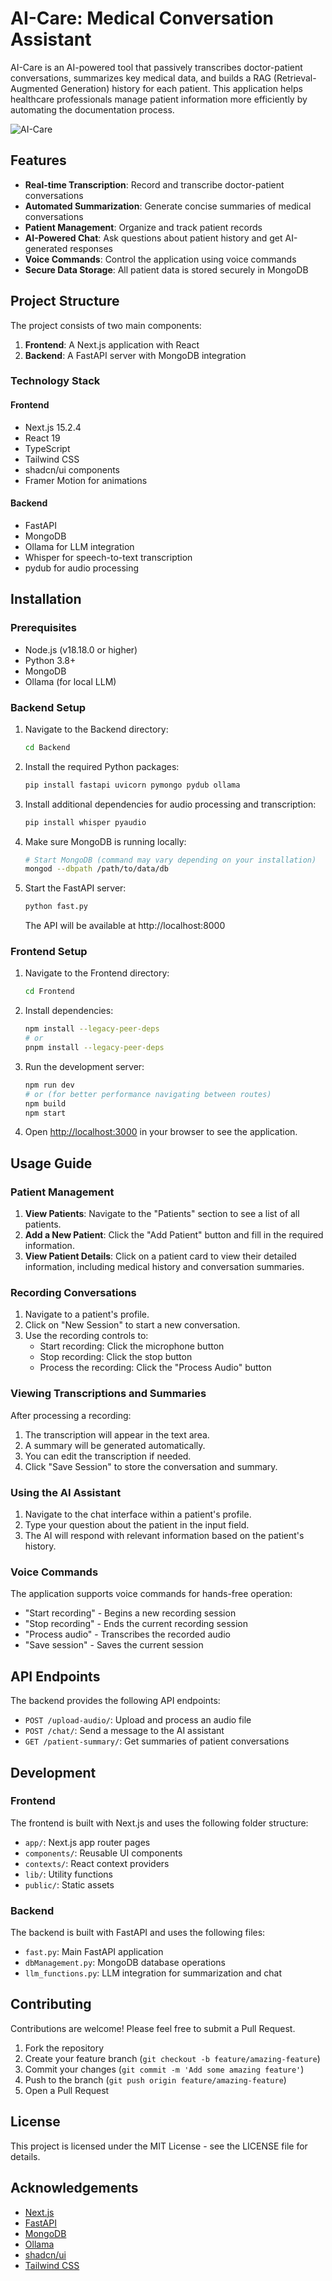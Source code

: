 # AI-Care: Medical Conversation Assistant

AI-Care is an AI-powered tool that passively transcribes doctor-patient conversations, summarizes key medical data, and builds a RAG (Retrieval-Augmented Generation) history for each patient. This application helps healthcare professionals manage patient information more efficiently by automating the documentation process.

![AI-Care](https://play-lh.googleusercontent.com/CAy-y3Ek676KH6hq_7-Z1G5wllW-7Z2g-pDAyJMB8vOGclHX2d2xE3COfzk5MBDS_XU)

## Features

- **Real-time Transcription**: Record and transcribe doctor-patient conversations
- **Automated Summarization**: Generate concise summaries of medical conversations
- **Patient Management**: Organize and track patient records
- **AI-Powered Chat**: Ask questions about patient history and get AI-generated responses
- **Voice Commands**: Control the application using voice commands
- **Secure Data Storage**: All patient data is stored securely in MongoDB

## Project Structure

The project consists of two main components:

1. **Frontend**: A Next.js application with React
2. **Backend**: A FastAPI server with MongoDB integration

### Technology Stack

#### Frontend
- Next.js 15.2.4
- React 19
- TypeScript
- Tailwind CSS
- shadcn/ui components
- Framer Motion for animations

#### Backend
- FastAPI
- MongoDB
- Ollama for LLM integration
- Whisper for speech-to-text transcription
- pydub for audio processing

## Installation

### Prerequisites

- Node.js (v18.18.0 or higher)
- Python 3.8+
- MongoDB
- Ollama (for local LLM)

### Backend Setup

1. Navigate to the Backend directory:
   ```bash
   cd Backend
   ```

2. Install the required Python packages:
   ```bash
   pip install fastapi uvicorn pymongo pydub ollama
   ```

3. Install additional dependencies for audio processing and transcription:
   ```bash
   pip install whisper pyaudio
   ```

4. Make sure MongoDB is running locally:
   ```bash
   # Start MongoDB (command may vary depending on your installation)
   mongod --dbpath /path/to/data/db
   ```

5. Start the FastAPI server:
   ```bash
   python fast.py
   ```

   The API will be available at http://localhost:8000

### Frontend Setup

1. Navigate to the Frontend directory:
   ```bash
   cd Frontend
   ```

2. Install dependencies:
   ```bash
   npm install --legacy-peer-deps
   # or
   pnpm install --legacy-peer-deps
   ```

3. Run the development server:
   ```bash
   npm run dev
   # or (for better performance navigating between routes)
   npm build
   npm start
   ```

4. Open [http://localhost:3000](http://localhost:3000) in your browser to see the application.

## Usage Guide

### Patient Management

1. **View Patients**: Navigate to the "Patients" section to see a list of all patients.
2. **Add a New Patient**: Click the "Add Patient" button and fill in the required information.
3. **View Patient Details**: Click on a patient card to view their detailed information, including medical history and conversation summaries.

### Recording Conversations

1. Navigate to a patient's profile.
2. Click on "New Session" to start a new conversation.
3. Use the recording controls to:
   - Start recording: Click the microphone button
   - Stop recording: Click the stop button
   - Process the recording: Click the "Process Audio" button

### Viewing Transcriptions and Summaries

After processing a recording:
1. The transcription will appear in the text area.
2. A summary will be generated automatically.
3. You can edit the transcription if needed.
4. Click "Save Session" to store the conversation and summary.

### Using the AI Assistant

1. Navigate to the chat interface within a patient's profile.
2. Type your question about the patient in the input field.
3. The AI will respond with relevant information based on the patient's history.

### Voice Commands

The application supports voice commands for hands-free operation:
- "Start recording" - Begins a new recording session
- "Stop recording" - Ends the current recording session
- "Process audio" - Transcribes the recorded audio
- "Save session" - Saves the current session

## API Endpoints

The backend provides the following API endpoints:

- `POST /upload-audio/`: Upload and process an audio file
- `POST /chat/`: Send a message to the AI assistant
- `GET /patient-summary/`: Get summaries of patient conversations

## Development

### Frontend

The frontend is built with Next.js and uses the following folder structure:

- `app/`: Next.js app router pages
- `components/`: Reusable UI components
- `contexts/`: React context providers
- `lib/`: Utility functions
- `public/`: Static assets

### Backend

The backend is built with FastAPI and uses the following files:

- `fast.py`: Main FastAPI application
- `dbManagement.py`: MongoDB database operations
- `llm_functions.py`: LLM integration for summarization and chat

## Contributing

Contributions are welcome! Please feel free to submit a Pull Request.

1. Fork the repository
2. Create your feature branch (`git checkout -b feature/amazing-feature`)
3. Commit your changes (`git commit -m 'Add some amazing feature'`)
4. Push to the branch (`git push origin feature/amazing-feature`)
5. Open a Pull Request

## License

This project is licensed under the MIT License - see the LICENSE file for details.

## Acknowledgements

- [Next.js](https://nextjs.org/)
- [FastAPI](https://fastapi.tiangolo.com/)
- [MongoDB](https://www.mongodb.com/)
- [Ollama](https://ollama.ai/)
- [shadcn/ui](https://ui.shadcn.com/)
- [Tailwind CSS](https://tailwindcss.com/)
